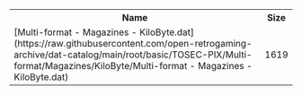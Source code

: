 <table>
<tr><th>Name</th><th>Size</th></tr>
<tr><td>[Multi-format - Magazines - KiloByte.dat](https://raw.githubusercontent.com/open-retrogaming-archive/dat-catalog/main/root/basic/TOSEC-PIX/Multi-format/Magazines/KiloByte/Multi-format - Magazines - KiloByte.dat)</td><td>1619</td></tr>
</table>

